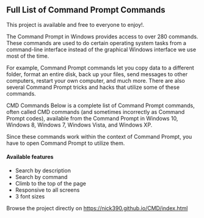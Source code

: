 ## Full List of Command Prompt Commands

This project is available and free to everyone to enjoy!.

The Command Prompt in Windows provides access to over 280 commands. These commands are used to do certain operating system tasks from a command-line interface instead of the graphical Windows interface we use most of the time.

For example, Command Prompt commands let you copy data to a different folder, format an entire disk, back up your files, send messages to other computers, restart your own computer, and much more. There are also several Command Prompt tricks and hacks that utilize some of these commands. 

CMD Commands
Below is a complete list of Command Prompt commands, often called CMD commands (and sometimes incorrectly as Command Prompt codes), available from the Command Prompt in Windows 10, Windows 8, Windows 7, Windows Vista, and Windows XP.

Since these commands work within the context of Command Prompt, you have to open Command Prompt to utilize them.

#### Available features
- Search by description
- Search by command
- Climb to the top of the page
- Responsive to all screens
- 3 font sizes

Browse the project directly on https://nick390.github.io/CMD/index.html
